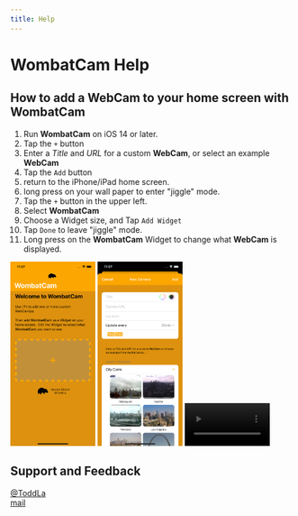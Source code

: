 ```yaml
---
title: Help
---
```

# **WombatCam** Help

## How to add a **WebCam** to your home screen with **WombatCam**

1.  Run **WombatCam** on iOS 14 or later.
2.  Tap the `+` button
3.  Enter a *Title* and *URL* for a custom **WebCam**, or select an example **WebCam**
4.  Tap the `Add` button
5.  return to the iPhone/iPad home screen.
6.  long press on your wall paper to enter "jiggle" mode.
7.  Tap the ` + ` button in the upper left.
8.  Select **WombatCam**
9.  Choose a Widget size, and Tap `Add Widget`
10. Tap `Done` to leave "jiggle" mode.
11. Long press on the **WombatCam** Widget to change what **WebCam** is displayed.

<img src="WombatCamFirstTimeScreen1.png" width="30%"> <img src="WombatCamFirstTimeScreen2.png" width="30%"> <video src="WombatCamFirstTime.m4v" width="30%">

## Support and Feedback
[@ToddLa](https://twitter.com/ToddLa)  
[mail](mailto:ToddLa+WombatCam@HotMail.com)  
